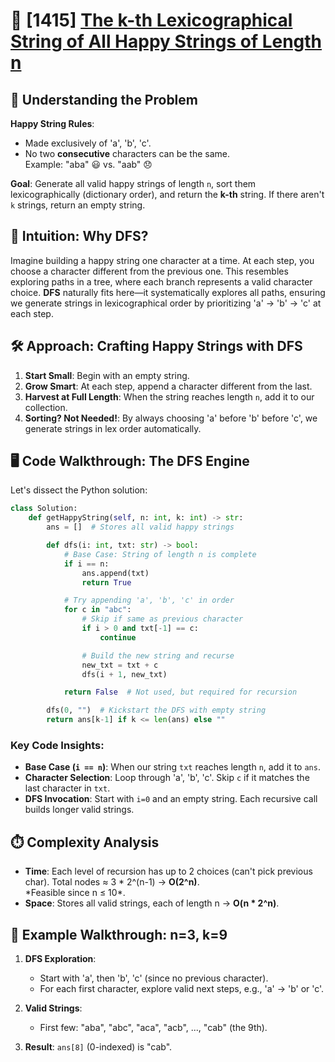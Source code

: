 # 🚀 [1415] [The k-th Lexicographical String of All Happy Strings of Length n](../medium/1415.py)

## 🧩 Understanding the Problem

**Happy String Rules**:

-   Made exclusively of 'a', 'b', 'c'.
-   No two **consecutive** characters can be the same.  
    Example: "aba" 😃 vs. "aab" 😞

**Goal**: Generate all valid happy strings of length `n`, sort them lexicographically (dictionary order), and return the **k-th** string. If there aren't `k` strings, return an empty string.

## 🌟 Intuition: Why DFS?

Imagine building a happy string one character at a time. At each step, you choose a character different from the previous one. This resembles exploring paths in a tree, where each branch represents a valid character choice. **DFS** naturally fits here—it systematically explores all paths, ensuring we generate strings in lexicographical order by prioritizing 'a' → 'b' → 'c' at each step.

## 🛠️ Approach: Crafting Happy Strings with DFS

1. **Start Small**: Begin with an empty string.
2. **Grow Smart**: At each step, append a character different from the last.
3. **Harvest at Full Length**: When the string reaches length `n`, add it to our collection.
4. **Sorting? Not Needed!**: By always choosing 'a' before 'b' before 'c', we generate strings in lex order automatically.

## 🖥️ Code Walkthrough: The DFS Engine

Let's dissect the Python solution:

```python
class Solution:
    def getHappyString(self, n: int, k: int) -> str:
        ans = []  # Stores all valid happy strings

        def dfs(i: int, txt: str) -> bool:
            # Base Case: String of length n is complete
            if i == n:
                ans.append(txt)
                return True

            # Try appending 'a', 'b', 'c' in order
            for c in "abc":
                # Skip if same as previous character
                if i > 0 and txt[-1] == c:
                    continue

                # Build the new string and recurse
                new_txt = txt + c
                dfs(i + 1, new_txt)

            return False  # Not used, but required for recursion

        dfs(0, "")  # Kickstart the DFS with empty string
        return ans[k-1] if k <= len(ans) else ""
```

### Key Code Insights:

-   **Base Case (`i == n`)**: When our string `txt` reaches length `n`, add it to `ans`.
-   **Character Selection**: Loop through 'a', 'b', 'c'. Skip `c` if it matches the last character in `txt`.
-   **DFS Invocation**: Start with `i=0` and an empty string. Each recursive call builds longer valid strings.

## ⏱️ Complexity Analysis

-   **Time**: Each level of recursion has up to 2 choices (can't pick previous char). Total nodes ≈ 3 * 2^(n-1) → **O(2^n)**.  
    *Feasible since n ≤ 10\*.
-   **Space**: Stores all valid strings, each of length n → **O(n \* 2^n)**.

## 🚀 Example Walkthrough: n=3, k=9

1. **DFS Exploration**:

    - Start with 'a', then 'b', 'c' (since no previous character).
    - For each first character, explore valid next steps, e.g., 'a' → 'b' or 'c'.

2. **Valid Strings**:

    - First few: "aba", "abc", "aca", "acb", ..., "cab" (the 9th).

3. **Result**: `ans[8]` (0-indexed) is "cab".
